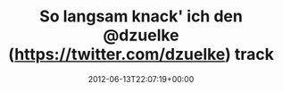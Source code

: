 ---
retweeted: false
source: <a href="http://twitter.com/#!/download/ipad" rel="nofollow">Twitter for iPad</a>
entities:
  hashtags: []
  symbols: []
  user_mentions:
  - name: David Zuelke
    screen_name: dzuelke
    indices:
    - '26'
    - '34'
    id_str: '22273826'
    id: '22273826'
  urls: []
display_text_range:
- '0'
- '70'
favorite_count: '0'
id_str: '213029811998834688'
truncated: false
retweet_count: '0'
id: '213029811998834688'
created_at: Wed Jun 13 22:07:19 +0000 2012
favorited: false
full_text: So langsam knack' ich den [@dzuelke](https://twitter.com/dzuelke) track
  record im MacBooks zerspanen.
lang: de
tags:
- pesos/twitter
date: '2012-06-13T22:07:19+00:00'
src: https://twitter.com/bascht/status/213029811998834688
original_url: https://twitter.com/bascht/status/213029811998834688
type: twitter_tweet
text: So langsam knack' ich den [@dzuelke](https://twitter.com/dzuelke) track record
  im MacBooks zerspanen.
title: 'So langsam knack'' ich den @dzuelke (https://twitter.com/dzuelke) track '

---